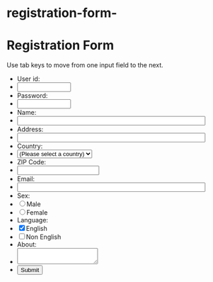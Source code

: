 # registration-form-



<html lang="en"><head>
<meta charset="utf-8">
<title>JavaScript Form Validation using a sample registration form</title>
<meta name="keywords" content="example, JavaScript Form Validation, Sample registration form" />
<meta name="description" content="This document is an example of JavaScript Form Validation using a sample registration form. " />
<link rel='stylesheet' href='js-form-validation.css' type='text/css' />
<script src="sample-registration-form-validation.js"></script>
</head>
<body onload="document.registration.userid.focus();">
<h1>Registration Form</h1>
Use tab keys to move from one input field to the next.
<form name='registration' onSubmit="return formValidation();">
<ul>
<li><label for="userid">User id:</label></li>
<li><input type="text" name="userid" size="12" /></li>
<li><label for="passid">Password:</label></li>
<li><input type="password" name="passid" size="12" /></li>
<li><label for="username">Name:</label></li>
<li><input type="text" name="username" size="50" /></li>
<li><label for="address">Address:</label></li>
<li><input type="text" name="address" size="50" /></li>
<li><label for="country">Country:</label></li>
<li><select name="country">
<option selected="" value="Default">(Please select a country)</option>
<option value="AF">Australia</option>
<option value="AL">Canada</option>
<option value="DZ">India</option>
<option value="AS">Russia</option>
<option value="AD">USA</option>
</select></li>
<li><label for="zip">ZIP Code:</label></li>
<li><input type="text" name="zip" /></li>
<li><label for="email">Email:</label></li>
<li><input type="text" name="email" size="50" /></li>
<li><label id="gender">Sex:</label></li>
<li><input type="radio" name="msex" value="Male" /><span>Male</span></li>
<li><input type="radio" name="fsex" value="Female" /><span>Female</span></li>
<li><label>Language:</label></li>
<li><input type="checkbox" name="en" value="en" checked /><span>English</span></li>
<li><input type="checkbox" name="nonen" value="noen" /><span>Non English</span></li>
<li><label for="desc">About:</label></li>
<li><textarea name="desc" id="desc"></textarea></li>
<li><input type="submit" name="submit" value="Submit" /></li>
</ul>
</form>
</body>
</html>
